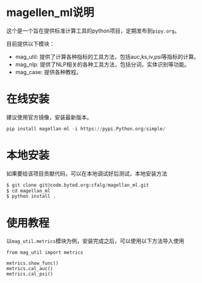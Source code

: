 # magellen_ml说明
这个是一个旨在提供标准计算工具的python项目，定期发布到`pipy.org`。

目前提供以下模块：
* mag_util: 提供了计算各种指标的工具方法，包括auc,ks,iv,psi等指标的计算。
* mag_nlp: 提供了NLP相关的各种工具方法，包括分词，实体识别等功能。
* mag_case: 提供各种教程。

# 在线安装
建议使用官方镜像，安装最新版本。

```python
pip install magellan-ml -i https://pypi.Python.org/simple/
```

# 本地安装
如果要给该项目贡献代码，可以在本地调试好后测试，本地安装方法

```python
$ git clone git@code.byted.org:cfalg/magellan_ml.git
$ cd magellan_ml
$ python install .
```

# 使用教程
以`mag_util.metrics`模块为例，安装完成之后，可以使用以下方法导入使用

```
from mag_util import metrics

metrics.show_func()
metrics.cal_auc()
metrics.cal_psi()
```